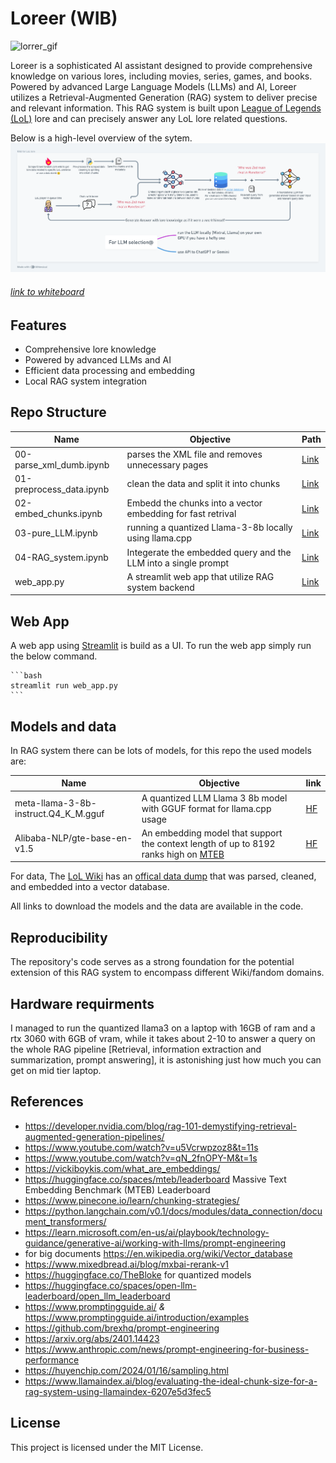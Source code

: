 # Loreer (WIB)
![lorrer_gif](./assets/loreer.gif)

Loreer is a sophisticated AI assistant designed to provide comprehensive knowledge on various lores, including movies, series, games, and books. Powered by advanced Large Language Models (LLMs) and AI, Loreer utilizes a Retrieval-Augmented Generation (RAG) system to deliver precise and relevant information.
This RAG system is built upon [League of Legends (LoL)](https://www.leagueoflegends.com/en-us/) lore and can precisely answer any LoL lore related questions.

Below is a high-level overview of the sytem.
![Loreer-design (1)](./assets/Loreer-design.png)
###### [link to whiteboard](https://whimsical.com/loreer-design-DQbf9fQs6HfMCJRimPsLon)

 ## Features

- Comprehensive lore knowledge
- Powered by advanced LLMs and AI
- Efficient data processing and embedding
- Local RAG system integration

## Repo Structure

| Name | Objective | Path |
|----------|----------|----------|
| 00-parse_xml_dumb.ipynb | parses the XML file and removes unnecessary pages | [Link](./00-parse_xml_dumb.ipynb) |
| 01-preprocess_data.ipynb | clean the data and split it into chunks | [Link](./01-preprocess_data.ipynb) |
| 02-embed_chunks.ipynb | Embedd the chunks into a vector embedding for fast retrival | [Link](./02-embed_chunks.ipynb) |
| 03-pure_LLM.ipynb | running a quantized Llama-3-8b locally using llama.cpp | [Link](./03-pure_LLM.ipynb) |
| 04-RAG_system.ipynb | Integerate the embedded query and the LLM into a single prompt | [Link](./04-RAG_system.ipynb) |
| web_app.py | A streamlit web app that utilize RAG system backend | [Link](./web_app.py) |

## Web App
A web app using [Streamlit](https://streamlit.io/) is build as a UI. To run the web app simply run the below command.

    ```bash
    streamlit run web_app.py
    ```
    
## Models and data
In RAG system there can be lots of models, for this repo the used models are:

| Name | Objective | link |
|----------|----------|----------|
| meta-llama-3-8b-instruct.Q4_K_M.gguf | A quantized LLM Llama 3 8b model with GGUF format for llama.cpp usage  | [HF](https://huggingface.co/SanctumAI/Meta-Llama-3-8B-Instruct-GGUF/tree/main) |
| Alibaba-NLP/gte-base-en-v1.5 | An embedding model that support the context length of up to 8192 ranks high on [MTEB](https://huggingface.co/spaces/mteb/leaderboard)  | [HF](https://huggingface.co/Alibaba-NLP/gte-base-en-v1.5) |

For data, The [LoL Wiki](https://leagueoflegends.fandom.com/wiki/League_of_Legends_Wiki) has an [offical data dump](https://leagueoflegends.fandom.com/wiki/Special:Statistics) that was parsed, cleaned, and embedded into a vector database.

All links to download the models and the data are available in the code.

## Reproducibility 
The repository's code serves as a strong foundation for the potential extension of this RAG system to encompass different Wiki/fandom domains.

## Hardware requirments
I managed to run the quantized llama3 on a laptop with 16GB of ram and a rtx 3060 with 6GB of vram, while it takes about 2-10 to answer a query on the whole RAG pipeline [Retrieval, information extraction and summarization, prompt answering], it is astonishing just how much you can get on mid tier laptop.

## References

- https://developer.nvidia.com/blog/rag-101-demystifying-retrieval-augmented-generation-pipelines/
- https://www.youtube.com/watch?v=u5Vcrwpzoz8&t=11s
- https://www.youtube.com/watch?v=qN_2fnOPY-M&t=1s
- https://vickiboykis.com/what_are_embeddings/
- https://huggingface.co/spaces/mteb/leaderboard Massive Text Embedding Benchmark (MTEB) Leaderboard
- https://www.pinecone.io/learn/chunking-strategies/
- https://python.langchain.com/v0.1/docs/modules/data_connection/document_transformers/
- https://learn.microsoft.com/en-us/ai/playbook/technology-guidance/generative-ai/working-with-llms/prompt-engineering
- for big documents https://en.wikipedia.org/wiki/Vector_database
- https://www.mixedbread.ai/blog/mxbai-rerank-v1
- https://huggingface.co/TheBloke for quantized models
- https://huggingface.co/spaces/open-llm-leaderboard/open_llm_leaderboard
- https://www.promptingguide.ai/ *&* https://www.promptingguide.ai/introduction/examples
- https://github.com/brexhq/prompt-engineering
- https://arxiv.org/abs/2401.14423
- https://www.anthropic.com/news/prompt-engineering-for-business-performance
- https://huyenchip.com/2024/01/16/sampling.html
- https://www.llamaindex.ai/blog/evaluating-the-ideal-chunk-size-for-a-rag-system-using-llamaindex-6207e5d3fec5
 
## License

This project is licensed under the MIT License.
